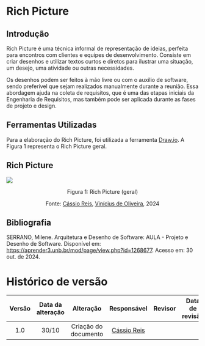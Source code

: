 # Rich Picture

## Introdução

Rich Picture é uma técnica informal de representação de ideias, perfeita para encontros com clientes e equipes de desenvolvimento. Consiste em criar desenhos e utilizar textos curtos e diretos para ilustrar uma situação, um desejo, uma atividade ou outras necessidades.

Os desenhos podem ser feitos à mão livre ou com o auxílio de software, sendo preferível que sejam realizados manualmente durante a reunião. Essa abordagem ajuda na coleta de requisitos, que é uma das etapas iniciais da Engenharia de Requisitos, mas também pode ser aplicada durante as fases de projeto e design.

## Ferramentas Utilizadas

Para a elaboração do Rich Picture, foi utilizada a ferramenta [Draw.io](https://www.drawio.com/). A Figura 1 representa o Rich Picture geral.

## Rich Picture

<img src="https://raw.githubusercontent.com/UnBArqDsw2024-2/2024.2_G1_ModMine_Entrega_01/main/docs/assets/richpictureGeral.png"/>

<center>

Figura 1: Rich Picture (geral)

Fonte: [Cássio Reis](https://github.com/csreis72), [Vinícius de Oliveira](https://github.com/ViniciussdeOliveira), 2024

</center>

## Bibliografia

SERRANO, Milene. Arquitetura e Desenho de Software: AULA - Projeto e Desenho de Software. Disponível em: https://aprender3.unb.br/mod/page/view.php?id=1268677. Acesso em: 30 out. de 2024.

# Histórico de versão

| Versão | Data da alteração |      Alteração       |                Responsável                 | Revisor | Data de revisão |
| :----: | :---------------: | :------------------: | :----------------------------------------: | :-----: | :-------------: |
|  1.0   |       30/10       | Criação do documento | [Cássio Reis](https://github.com/csreis72) |         |                 |
